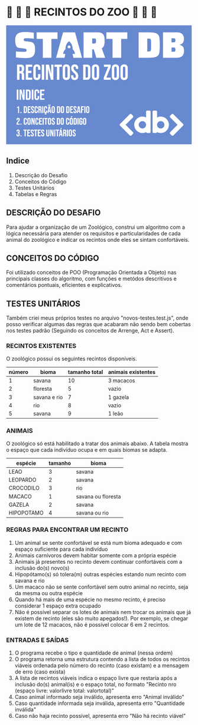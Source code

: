 #  🐆 🐊 🦁 RECINTOS DO ZOO 🦌 🦛 🐒

![capa](capa.png)

## Indice
1. Descrição do Desafio
2. Conceitos do Código
3. Testes Unitários
4. Tabelas e Regras

## DESCRIÇÃO DO DESAFIO
Para ajudar a organização de um Zoológico, construi um algoritmo com a lógica necessária para atender os requisitos e particularidades de cada animal do zoológico e indicar os recintos onde eles se sintam confortáveis.

## CONCEITOS DO CÓDIGO

Foi utilizado conceitos de POO (Programação Orientada a Objeto) nas principais classes do algoritmo, com funções e metódos descritivos e comentários pontuais, eficientes e explicativos.

## TESTES UNITÁRIOS
Também criei meus próprios testes no arquivo "novos-testes.test.js", onde posso verificar algumas das regras que acabaram não sendo bem cobertas nos testes padrão (Seguindo os conceitos de Arrenge, Act e Assert).

### RECINTOS EXISTENTES

 O zoológico possui os seguintes recintos disponíveis.

  | número    | bioma             | tamanho total |  animais existentes |
  |-----------|-------------------|---------------|---------------------|
  | 1         | savana            |   10          |   3 macacos         |
  | 2         | floresta          |    5          |   vazio             |
  | 3         | savana e rio      |    7          |  1 gazela           |
  | 4         | rio               |    8          |   vazio             |
  | 5         | savana            |    9          |  1 leão             |

### ANIMAIS

 O zoológico só está habilitado a tratar dos animais abaixo.
 A tabela mostra o espaço que cada indivíduo ocupa e em quais biomas se adapta.

  | espécie    | tamanho | bioma                |
  |------------|---------|----------------------|
  | LEAO       |   3     |  savana              |
  | LEOPARDO   |   2     |  savana              |
  | CROCODILO  |   3     |  rio                 |
  | MACACO     |   1     |  savana ou floresta  |
  | GAZELA     |   2     |  savana              |
  | HIPOPOTAMO |   4     |  savana ou rio       |

### REGRAS PARA ENCONTRAR UM RECINTO

1) Um animal se sente confortável se está num bioma adequado e com espaço suficiente para cada indivíduo
2) Animais carnívoros devem habitar somente com a própria espécie
3) Animais já presentes no recinto devem continuar confortáveis com a inclusão do(s) novo(s)
4) Hipopótamo(s) só tolera(m) outras espécies estando num recinto com savana e rio
5) Um macaco não se sente confortável sem outro animal no recinto, seja da mesma ou outra espécie
6) Quando há mais de uma espécie no mesmo recinto, é preciso considerar 1 espaço extra ocupado
7) Não é possível separar os lotes de animais nem trocar os animais que já existem de recinto (eles são muito apegados!).
Por exemplo, se chegar um lote de 12 macacos, não é possível colocar 6 em 2 recintos.

### ENTRADAS E SAÍDAS

1) O programa recebe o tipo e quantidade de animal (nessa ordem)
2) O programa retorna uma estrutura contendo a lista de todos os recintos viáveis ordenada pelo número do recinto (caso existam) e a mensagem de erro (caso exista)
3) A lista de recintos viáveis indica o espaço livre que restaria após a inclusão do(s) animal(is) e o espaço total, no formato "Recinto nro (espaço livre: valorlivre total: valortotal)"
4) Caso animal informado seja inválido, apresenta erro "Animal inválido"
5) Caso quantidade informada seja inválida, apresenta erro "Quantidade inválida"
6) Caso não haja recinto possível, apresenta erro "Não há recinto viável"
